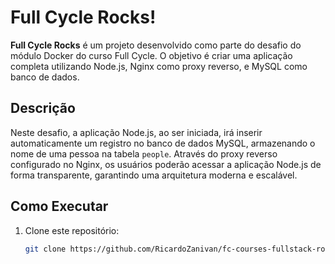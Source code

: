 # Full Cycle Rocks!

**Full Cycle Rocks** é um projeto desenvolvido como parte do desafio do módulo Docker do curso Full Cycle. O objetivo é criar uma aplicação completa utilizando Node.js, Nginx como proxy reverso, e MySQL como banco de dados.

## Descrição

Neste desafio, a aplicação Node.js, ao ser iniciada, irá inserir automaticamente um registro no banco de dados MySQL, armazenando o nome de uma pessoa na tabela `people`. Através do proxy reverso configurado no Nginx, os usuários poderão acessar a aplicação Node.js de forma transparente, garantindo uma arquitetura moderna e escalável.

## Como Executar

1. Clone este repositório:
   ```bash
   git clone https://github.com/RicardoZanivan/fc-courses-fullstack-rocks.git

